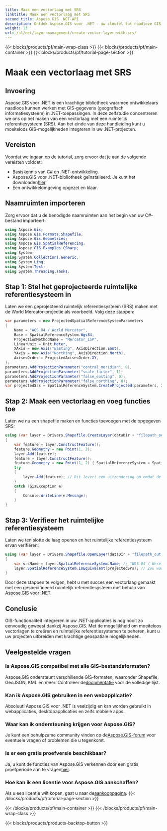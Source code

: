 ```yaml
---
title: Maak een vectorlaag met SRS
linktitle: Maak een vectorlaag met SRS
second_title: Aspose.GIS .NET-API
description: Ontdek Aspose.GIS voor .NET - uw sleutel tot naadloze GIS-integratie. Creëer moeiteloos vectorlagen met gespecificeerde ruimtelijke referentiesystemen. Download nu!
weight: 13
url: /nl/net/layer-management/create-vector-layer-with-srs/
---
```


{{< blocks/products/pf/main-wrap-class >}}
{{< blocks/products/pf/main-container >}}
{{< blocks/products/pf/tutorial-page-section >}}

# Maak een vectorlaag met SRS

## Invoering
Aspose.GIS voor .NET is een krachtige bibliotheek waarmee ontwikkelaars naadloos kunnen werken met GIS-gegevens (geografisch informatiesysteem) in .NET-toepassingen. In deze zelfstudie concentreren we ons op het maken van een vectorlaag met een ruimtelijk referentiesysteem (SRS). Aan het einde van deze handleiding kunt u moeiteloos GIS-mogelijkheden integreren in uw .NET-projecten.
## Vereisten
Voordat we ingaan op de tutorial, zorg ervoor dat je aan de volgende vereisten voldoet:
- Basiskennis van C# en .NET-ontwikkeling.
-  Aspose.GIS voor .NET-bibliotheek geïnstalleerd. Je kunt het downloaden[hier](https://releases.aspose.com/gis/net/).
- Een ontwikkelomgeving opgezet en klaar.
## Naamruimten importeren
Zorg ervoor dat u de benodigde naamruimten aan het begin van uw C#-bestand importeert:
```csharp
using Aspose.Gis;
using Aspose.Gis.Formats.Shapefile;
using Aspose.Gis.Geometries;
using Aspose.Gis.SpatialReferencing;
using Aspose.GIS.Examples.CSharp;
using System;
using System.Collections.Generic;
using System.Linq;
using System.Text;
using System.Threading.Tasks;
```
## Stap 1: Stel het geprojecteerde ruimtelijke referentiesysteem in
Laten we een geprojecteerd ruimtelijk referentiesysteem (SRS) maken met de World Mercator-projectie als voorbeeld. Volg deze stappen:
```csharp
var parameters = new ProjectedSpatialReferenceSystemParameters
{
    Name = "WGS 84 / World Mercator",
    Base = SpatialReferenceSystem.Wgs84,
    ProjectionMethodName = "Mercator_1SP",
    LinearUnit = Unit.Meter,
    XAxis = new Axis("Easting", AxisDirection.East),
    YAxis = new Axis("Northing", AxisDirection.North),
    AxisesOrder = ProjectedAxisesOrder.XY,
};
parameters.AddProjectionParameter("central_meridian", 0);
parameters.AddProjectionParameter("scale_factor", 1);
parameters.AddProjectionParameter("false_easting", 0);
parameters.AddProjectionParameter("false_northing", 0);
var projectedSrs = SpatialReferenceSystem.CreateProjected(parameters, Identifier.Epsg(3395));
```
## Stap 2: Maak een vectorlaag en voeg functies toe
Laten we nu een shapefile maken en functies toevoegen met de opgegeven SRS:
```csharp
using (var layer = Drivers.Shapefile.CreateLayer(dataDir + "filepath_out.shp", new ShapefileOptions(), projectedSrs))
{
    var feature = layer.ConstructFeature();
    feature.Geometry = new Point(1, 2);
    layer.Add(feature);
    feature = layer.ConstructFeature();
    feature.Geometry = new Point(1, 2) { SpatialReferenceSystem = SpatialReferenceSystem.Nad83 };
    try
    {
        layer.Add(feature); // Dit levert een uitzondering op omdat de geometrie een andere SRS heeft
    }
    catch (GisException e)
    {
        Console.WriteLine(e.Message);
    }
}
```
## Stap 3: Verifieer het ruimtelijke referentiesysteem
Laten we ten slotte de laag openen en het ruimtelijke referentiesysteem ervan verifiëren:
```csharp
using (var layer = Drivers.Shapefile.OpenLayer(dataDir + "filepath_out.shp"))
{
    var srsName = layer.SpatialReferenceSystem.Name; // "WGS 84 / Wereld Mercator"
    layer.SpatialReferenceSystem.IsEquivalent(projectedSrs); // Zou waar moeten terugkeren
}
```
Door deze stappen te volgen, hebt u met succes een vectorlaag gemaakt met een gespecificeerd ruimtelijk referentiesysteem met behulp van Aspose.GIS voor .NET.
## Conclusie
GIS-functionaliteit integreren in uw .NET-applicaties is nog nooit zo eenvoudig geweest dankzij Aspose.GIS. Met de mogelijkheid om moeiteloos vectorlagen te creëren en ruimtelijke referentiesystemen te beheren, kunt u uw projecten uitbreiden met krachtige geospatiale mogelijkheden.
## Veelgestelde vragen
### Is Aspose.GIS compatibel met alle GIS-bestandsformaten?
 Aspose.GIS ondersteunt verschillende GIS-formaten, waaronder Shapefile, GeoJSON, KML en meer. Controleer de[documentatie](https://reference.aspose.com/gis/net/) voor de volledige lijst.
### Kan ik Aspose.GIS gebruiken in een webapplicatie?
Absoluut! Aspose.GIS voor .NET is veelzijdig en kan worden gebruikt in webapplicaties, desktopapplicaties en zelfs mobiele apps.
### Waar kan ik ondersteuning krijgen voor Aspose.GIS?
 Je kunt een behulpzame community vinden op de[Aspose.GIS-forum](https://forum.aspose.com/c/gis/33) voor eventuele vragen of problemen die u tegenkomt.
### Is er een gratis proefversie beschikbaar?
 Ja, u kunt de functies van Aspose.GIS verkennen door een gratis proefperiode aan te vragen[hier](https://releases.aspose.com/).
### Hoe kan ik een licentie voor Aspose.GIS aanschaffen?
 Als u een licentie wilt kopen, gaat u naar de[aankooppagina](https://purchase.aspose.com/buy).
{{< /blocks/products/pf/tutorial-page-section >}}

{{< /blocks/products/pf/main-container >}}
{{< /blocks/products/pf/main-wrap-class >}}

{{< blocks/products/products-backtop-button >}}
